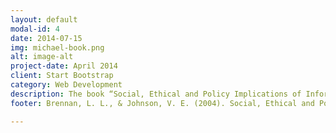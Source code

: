 ```yaml
---
layout: default
modal-id: 4
date: 2014-07-15
img: michael-book.png
alt: image-alt
project-date: April 2014
client: Start Bootstrap
category: Web Development
description: The book “Social, Ethical and Policy Implications of Information Technology” written by Brennan is a document that explores the social, ethical and policy implications derived from a series of information and communication technologies as the basis of the discussion. One such technology, most commonly referred to as the internet as mentioned in the book leads to a potential issue known as the “Digital Divide”. Below outlines a brief summary of the contents within the chapter.</br>Digital divide is the idea that members within a particular country or community are denied of the opportunity to gain access to information and communication technologies. However, it has been recently redefined as a term to describe a society where a particular section of the population has the ability to utilise internet-related technologies and the remaining portion does not. Additionally, the author mentions that there is a need to clarify the term access in the context of digital divide therefore, access to an ICT consists of the “regular and reliable physical access to the ICT (whether through personal ownership or through shared or public resources), regular access to any assistive devices necessary for a person to make use of the ICT and sufficient knowledge, training and confidence to make use of the ICT” (Brennan, 2004). There has been an ongoing debate as to whether this digital divide is of moral significance.</br>With that being said, Brennan argues that there are four primary aspects in which a digital divide may have morally significant social impacts on the ICT deprived society.</br>These are -</br>Nonpositional benefits of access - Inequalities in access to an ICT may give those with access a benefit that does not make those without access any worse off than they would have been if nobody had access.</br>Positional benefits of access - Inequalities in access to an ICT (within a given community) may give rise to inequitable distribution of benefits (or opportunities for benefits) the equitable distribution of which is morally desirable.</br>Availability of alternative means - Whenever and wherever access is the only means to access services and gain benefits, then that proportion of the population lacking access will be disadvantaged relative to those benefits. The moral importance of access to the benefits determines the moral significance to be attributed to lack of access to the ICT that is a means to the benefits.</br>Disbenefits of access - Those who lack the access to ICT may be in a position where they do not perceive themselves as disadvantaged, thereby raises a question of whether or not those individuals refrain from utilising ICT out of choice or out of necessity. 
footer: Brennan, L. L., & Johnson, V. E. (2004). Social, Ethical and Policy Implications of Information Technology (pp. 1-320). Hershey, PA - IGI Global.

---
```

